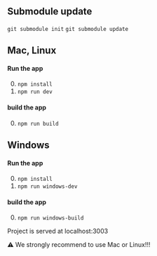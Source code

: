 ## Submodule update
```git submodule init```
```git submodule update```

## Mac, Linux
#### Run the app
0. ```npm install```
0. ```npm run dev```

#### build the app
0. ```npm run build```

## Windows
#### Run the app
0. ```npm install```
0. ```npm run windows-dev```

#### build the app
0. ```npm run windows-build```

Project is served at localhost:3003

:warning:  We strongly recommend to use Mac or Linux!!!

